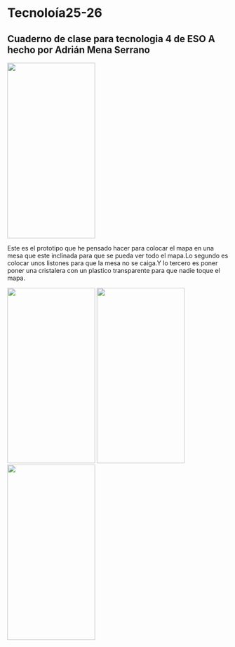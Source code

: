 # Tecnoloía25-26
## Cuaderno de clase para tecnologia 4 de ESO A hecho por Adrián Mena Serrano

<img src="imagenestecnología/IMG_7926.jpeg" width="200" height="400" />

Este es el prototipo que he pensado hacer para colocar el mapa en una mesa que este inclinada para que se pueda ver todo el mapa.Lo segundo es colocar unos listones para que la mesa no se caiga.Y lo tercero es poner poner una cristalera con un plastico transparente para que nadie toque el mapa.

<img src="imagenestecnología/invernadero.jpg" width="200" height="400" /> <img src="imagenestecnología/IMG_7739.jpeg" width="200" height="400" /> <img src="imagenestecnología/IMG_7741.jpeg" width="200" height="400" /> 


